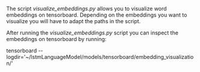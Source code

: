The script *visualize_embeddings.py* allows you to visualize word embeddings on tensorboard. Depending on the embeddings you want to visualize you will have to adapt the paths in the script.

After running the *visualize_embeddings.py* script you can inspect the embeddings on tensorboard by running:

tensorboard --logdir='~/lstmLanguageModel/models/tensorboard/embedding_visualization/'
